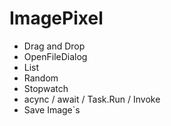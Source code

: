 # ImagePixel
- Drag and Drop
- OpenFileDialog
- List<Bitmap>
- Random
- Stopwatch
- acync / await / Task.Run / Invoke
-  Save Image`s
